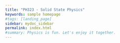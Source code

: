 ```yaml
---
title: "PH323 - Solid State Physics"
keywords: sample homepage
#tags: [landing_page]
sidebar: mydoc_sidebar
permalink: index.html
#summary: Physics is fun. Let's enjoy it together.
---
```


